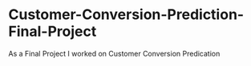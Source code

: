 # Customer-Conversion-Prediction-Final-Project
As a Final Project I worked on Customer Conversion Predication
